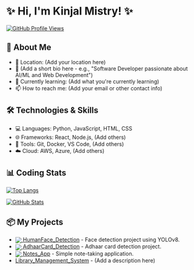 # ✨ Hi, I'm Kinjal Mistry! ✨

[![GitHub Profile Views](https://komarev.com/ghpvc/?username=kinjal-05&label=Profile%20Views&color=blue&style=flat)](https://github.com/kinjal-05)

## 🚀 About Me

-   📍 Location: (Add your location here)
-   💼 (Add a short bio here - e.g., "Software Developer passionate about AI/ML and Web Development")
-   🌱 Currently learning: (Add what you're currently learning)
-   📫 How to reach me: (Add your email or other contact info)

## 🛠️ Technologies & Skills

-   💻 Languages:  Python, JavaScript, HTML, CSS
-   🌐 Frameworks: React, Node.js, (Add others)
-   🧰 Tools: Git, Docker, VS Code, (Add others)
-   ☁️ Cloud: AWS, Azure, (Add others)

## 📊 Coding Stats

[![Top Langs](https://github-readme-stats.vercel.app/api/top-langs/?username=kinjal-05&layout=compact&theme=dracula)](https://github.com/kinjal-05)

[![GitHub Stats](https://github-readme-stats.vercel.app/api?username=kinjal-05&show_icons=true&theme=dracula)](https://github.com/kinjal-05)

## 📦 My Projects

-   [<img src="https://img.shields.io/badge/Jupyter_Notebook-orange?style=for-the-badge&logo=jupyter" align="center"> HumanFace\_Detection](https://github.com/kinjal-05/HumanFace_Detection) - Face detection project using YOLOv8.
-   [<img src="https://img.shields.io/badge/JavaScript-yellow?style=for-the-badge&logo=javascript" align="center"> AdhaarCard\_Detection](https://github.com/kinjal-05/AdhaarCard_Detection) - Adhaar card detection project.
-   [<img src="https://img.shields.io/badge/JavaScript-yellow?style=for-the-badge&logo=javascript" align="center"> Notes\_App](https://github.com/kinjal-05/Notes_App) - Simple note-taking application.
-   [Library\_Management\_System](Your\_Repo\_Link\_Here) - (Add a description here)


